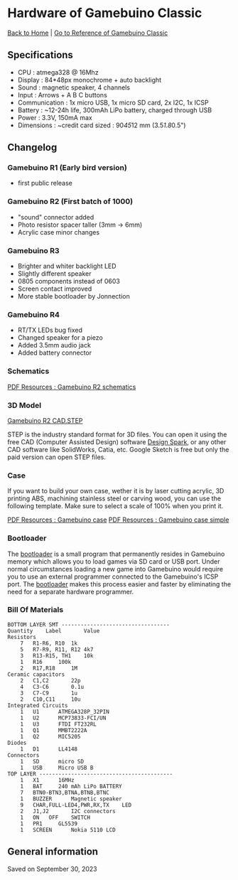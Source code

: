 
# Hardware of Gamebuino Classic

[Back to Home](./../../README.MD) | [Go to Reference of Gamebuino Classic](./reference/README.MD)

## Specifications

- CPU : atmega328 @ 16Mhz
- Display : 84*48px monochrome + auto backlight
- Sound : magnetic speaker, 4 channels
- Input : Arrows + A B C buttons
- Communication : 1x micro USB, 1x micro SD card, 2x I2C, 1x ICSP
- Battery : ~12-24h life, 300mAh LiPo battery, charged through USB
- Power : 3.3V, 150mA max
- Dimensions : ~credit card sized : 90*45*12 mm (3.5*1.8*0.5")

## Changelog

### Gamebuino R1 (Early bird version)

- first public release

### Gamebuino R2 (First batch of 1000)

- "sound" connector added
- Photo resistor spacer taller (3mm -> 6mm)
- Acrylic case minor changes

### Gamebuino R3

- Brighter and whiter backlight LED
- Slightly different speaker
- 0805 components instead of 0603
- Screen contact improved
- More stable bootloader by Jonnection

### Gamebuino R4

- RT/TX LEDs bug fixed
- Changed speaker for a piezo
- Added 3.5mm audio jack
- Added battery connector

### Schematics

[PDF Resources : Gamebuino R2 schematics](./../../pdf/classic/schematics/Gamebuino_r2_schematics.pdf)

### 3D Model

[Gamebuino R2 CAD.STEP](./../../other-files/classic/3d-model/Gamebuino_r2_cad.STEP)

STEP is the industry standard format for 3D files. You can open it using the free CAD (Computer Assisted Design) software [Design Spark](http://www.rs-online.com/designspark/electronics/eng/page/mechanical), or any other CAD software like SolidWorks, Catia, etc. Google Sketch is free but only the paid version can open STEP files.

### Case

If you want to build your own case, wether it is by laser cutting acrylic, 3D printing ABS, machining stainless steel or carving wood, you can use the following template. Make sure to select a scale of 100% when you print it.

[PDF Resources : Gamebuino case](./../../pdf/classic/case/Gamebuino_case.pdf)
[PDF Resources : Gamebuino case simple](./../../pdf/classic/case/Gamebuino_case_simple.pdf)

### Bootloader

The [bootloader](./other/bootloader.md) is a small program that permanently resides in Gamebuino memory which allows you to load games via SD card or USB port. Under normal circumstances loading a new game into Gamebuino would require you to use an external programmer connected to the Gamebuino's ICSP port. The [bootloader](./other/bootloader.md) makes this process easier and faster by eliminating the need for a separate hardware programmer.

### Bill Of Materials

```
BOTTOM LAYER SMT ----------------------------------
Quantity	Label		Value
Resistors	
	7	R1-R6, R10	1k
	5	R7-R9, R11, R12	4k7
	3	R13-R15, TH1	10k
	1	R16		100k
	2	R17,R18		1M
Ceramic capacitors
	2	C1,C2		22p
	4	C3-C6		0.1u
	3	C7-C9		1u
	2	C10,C11		10u
Integrated Circuits
	1	U1		ATMEGA328P_32PIN
	1	U2		MCP73833-FCI/UN
	1	U3		FTDI FT232RL
	1	Q1		MMBT2222A
	1	Q2		MIC5205
Diodes
	1	D1		LL4148
Connectors
	1	SD		micro SD
	1	USB		Micro USB B
TOP LAYER ------------------------------------------
	1	X1		16MHz
	1	BAT		240 mAh LiPo BATTERY
	7	BTN0-BTN3,BTNA,BTNB,BTNC
	1	BUZZER		Magnetic speaker
	9	CHAR,FULL-LED4,PWR,RX,TX	LED
	2	J1,J2		I2C connectors
	1	ON   OFF	SWITCH
	1	PR1		GL5539
	1	SCREEN		Nokia 5110 LCD
```

## General information

Saved on September 30, 2023
